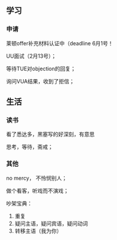 ## 学习
### 申请
莱顿offer补充材料认证中（deadline 6月1号！

UU面试（2月13号）；

等待TUE对objection的回复；

询问VUA结果，收到了拒信；


## 生活
### 读书
看了悉达多，黑塞写的好深刻，有意思

思考，等待，斋戒；

### 其他
no mercy， 不怜悯别人；

做个看客，听戏而不演戏；

吵架宝典：
1. 重复
2. 疑问主语，疑问宾语，疑问动词
3. 转移主语（我为你）

